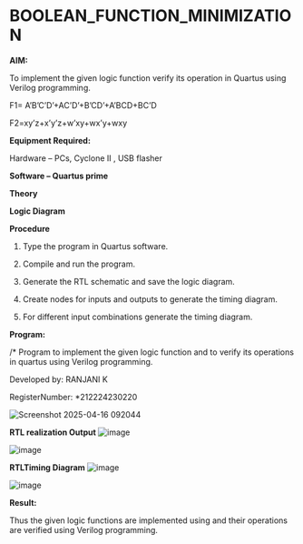 # BOOLEAN_FUNCTION_MINIMIZATION

**AIM:**

To implement the given logic function verify its operation in Quartus using Verilog programming.

F1= A’B’C’D’+AC’D’+B’CD’+A’BCD+BC’D 

F2=xy’z+x’y’z+w’xy+wx’y+wxy

**Equipment Required:**

Hardware – PCs, Cyclone II , USB flasher

**Software – Quartus prime**

**Theory**

**Logic Diagram**

**Procedure**

1.	Type the program in Quartus software.

2.	Compile and run the program.

3.	Generate the RTL schematic and save the logic diagram.

4.	Create nodes for inputs and outputs to generate the timing diagram.

5.	For different input combinations generate the timing diagram.


**Program:**

/* Program to implement the given logic function and to verify its operations in quartus using Verilog programming. 

Developed by: RANJANI K

RegisterNumber: *212224230220

 ![Screenshot 2025-04-16 092044](https://github.com/user-attachments/assets/59951f89-f951-4b0e-aefc-9f855cfb73ce)


**RTL realization Output**
![image](https://github.com/user-attachments/assets/8f2ade4b-4037-4309-bec3-80e4e2ed2e9c)

![image](https://github.com/user-attachments/assets/d63cbf2b-7527-4bb7-9cf4-ba2c91c9e947)

**RTLTiming Diagram**
![image](https://github.com/user-attachments/assets/b55fe58a-d8d3-4646-b44e-154623a5a41d)

![image](https://github.com/user-attachments/assets/c97e124b-76e9-4d22-8da0-39d1b8b15ec2)


**Result:**

Thus the given logic functions are implemented using and their operations are verified using Verilog programming.


